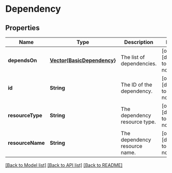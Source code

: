 # Dependency


## Properties
Name | Type | Description | Notes
------------ | ------------- | ------------- | -------------
**dependsOn** | [**Vector{BasicDependency}**](BasicDependency.md) | The list of dependencies. | [optional] [default to nothing]
**id** | **String** | The ID of the dependency. | [optional] [default to nothing]
**resourceType** | **String** | The dependency resource type. | [optional] [default to nothing]
**resourceName** | **String** | The dependency resource name. | [optional] [default to nothing]


[[Back to Model list]](../README.md#models) [[Back to API list]](../README.md#api-endpoints) [[Back to README]](../README.md)


